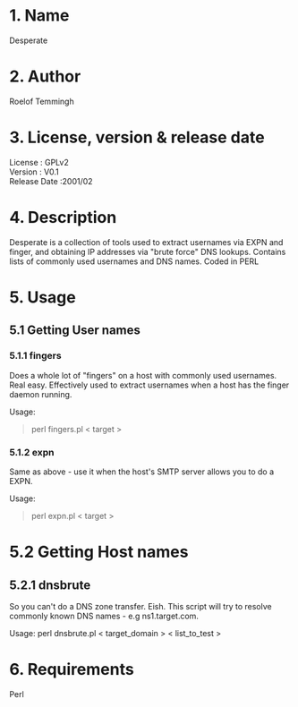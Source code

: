 # 1. Name
Desperate

# 2. Author
Roelof Temmingh

# 3. License, version & release date
License : GPLv2  
Version : V0.1  
Release Date :2001/02

# 4. Description
Desperate is a collection of tools used to extract usernames via EXPN and finger, and obtaining IP addresses via "brute force" DNS lookups. Contains lists of commonly used usernames and DNS names. Coded in PERL

# 5. Usage
## 5.1 Getting User names
### 5.1.1 fingers

Does a whole lot of "fingers" on a host with commonly used usernames.
Real easy. Effectively used to extract usernames when a host has the
finger daemon running.

Usage:  
> perl fingers.pl < target >

### 5.1.2 expn

Same as above - use it when the host's SMTP server allows you to do
a EXPN.

Usage:  
> perl expn.pl < target >

# 5.2 Getting Host names
## 5.2.1 dnsbrute

So you can't do a DNS zone transfer. Eish. This script will try to resolve
commonly known DNS names - e.g ns1.target.com.  

Usage: perl dnsbrute.pl < target_domain > < list_to_test >

# 6. Requirements
Perl
